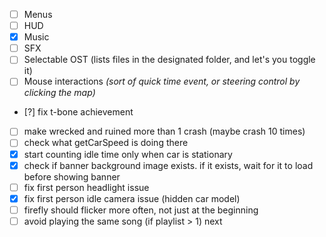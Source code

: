 - [ ] Menus
- [ ] HUD
- [x] Music
- [ ] SFX
- [ ] Selectable OST (lists files in the designated folder, and let's you toggle it)
- [ ] Mouse interactions _(sort of quick time event, or steering control by clicking the map)_
- [?] fix t-bone achievement
- [ ] make wrecked and ruined more than 1 crash (maybe crash 10 times)
- [ ] check what getCarSpeed is doing there
- [x] start counting idle time only when car is stationary
- [x] check if banner background image exists. if it exists, wait for it to load before showing banner
- [ ] fix first person headlight issue
- [x] fix first person idle camera issue (hidden car model)
- [ ] firefly should flicker more often, not just at the beginning
- [ ] avoid playing the same song (if playlist > 1) next